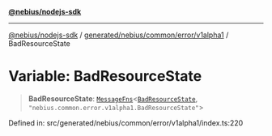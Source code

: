 [**@nebius/nodejs-sdk**](../../../../../../README.md)

---

[@nebius/nodejs-sdk](../../../../../../README.md) / [generated/nebius/common/error/v1alpha1](../README.md) / BadResourceState

# Variable: BadResourceState

> **BadResourceState**: [`MessageFns`](../../../../../../runtime/protos/core/interfaces/MessageFns.md)\<[`BadResourceState`](../interfaces/BadResourceState.md), `"nebius.common.error.v1alpha1.BadResourceState"`\>

Defined in: src/generated/nebius/common/error/v1alpha1/index.ts:220

